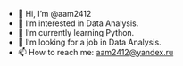 - 👋 Hi, I’m @aam2412
- 👀 I’m interested in Data Analysis.
- 🌱 I’m currently learning Python.
- 💞️ I’m looking for a job in Data Analysis.
- 📫 How to reach me: aam2412@yandex.ru 

<!---
aam2412/aam2412 is a ✨ special ✨ repository because its `README.md` (this file) appears on your GitHub profile.
You can click the Preview link to take a look at your changes.
--->

